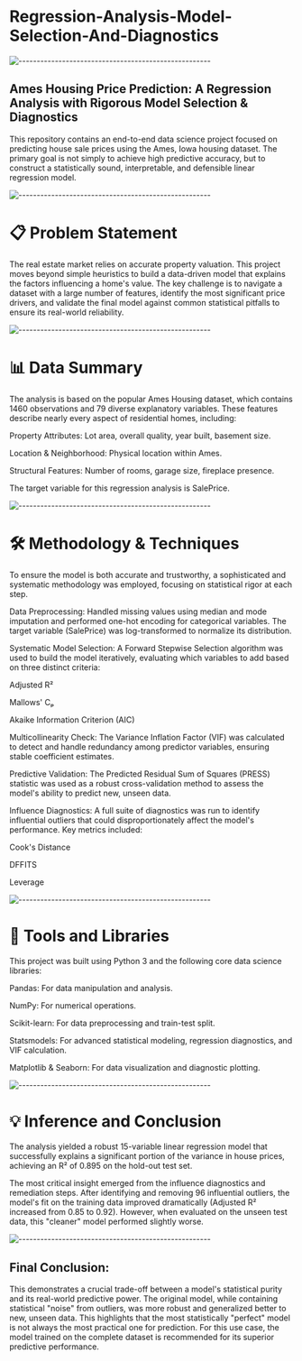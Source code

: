 # Regression-Analysis-Model-Selection-And-Diagnostics


![-----------------------------------------------------](https://raw.githubusercontent.com/andreasbm/readme/master/assets/lines/rainbow.png)

## Ames Housing Price Prediction: A Regression Analysis with Rigorous Model Selection & Diagnostics
This repository contains an end-to-end data science project focused on predicting house sale prices using the Ames, Iowa housing dataset. The primary goal is not simply to achieve high predictive accuracy, but to construct a statistically sound, interpretable, and defensible linear regression model.

![-----------------------------------------------------](https://raw.githubusercontent.com/andreasbm/readme/master/assets/lines/rainbow.png)

# 📋 Problem Statement
The real estate market relies on accurate property valuation. This project moves beyond simple heuristics to build a data-driven model that explains the factors influencing a home's value. The key challenge is to navigate a dataset with a large number of features, identify the most significant price drivers, and validate the final model against common statistical pitfalls to ensure its real-world reliability.

![-----------------------------------------------------](https://raw.githubusercontent.com/andreasbm/readme/master/assets/lines/rainbow.png)

# 📊 Data Summary
The analysis is based on the popular Ames Housing dataset, which contains 1460 observations and 79 diverse explanatory variables. These features describe nearly every aspect of residential homes, including:

Property Attributes: Lot area, overall quality, year built, basement size.

Location & Neighborhood: Physical location within Ames.

Structural Features: Number of rooms, garage size, fireplace presence.

The target variable for this regression analysis is SalePrice.

![-----------------------------------------------------](https://raw.githubusercontent.com/andreasbm/readme/master/assets/lines/rainbow.png)

# 🛠️ Methodology & Techniques
To ensure the model is both accurate and trustworthy, a sophisticated and systematic methodology was employed, focusing on statistical rigor at each step.

Data Preprocessing: Handled missing values using median and mode imputation and performed one-hot encoding for categorical variables. The target variable (SalePrice) was log-transformed to normalize its distribution.

Systematic Model Selection: A Forward Stepwise Selection algorithm was used to build the model iteratively, evaluating which variables to add based on three distinct criteria:

Adjusted R²

Mallows' Cₚ

Akaike Information Criterion (AIC)

Multicollinearity Check: The Variance Inflation Factor (VIF) was calculated to detect and handle redundancy among predictor variables, ensuring stable coefficient estimates.

Predictive Validation: The Predicted Residual Sum of Squares (PRESS) statistic was used as a robust cross-validation method to assess the model's ability to predict new, unseen data.

Influence Diagnostics: A full suite of diagnostics was run to identify influential outliers that could disproportionately affect the model's performance. Key metrics included:

Cook's Distance

DFFITS

Leverage

![-----------------------------------------------------](https://raw.githubusercontent.com/andreasbm/readme/master/assets/lines/rainbow.png)

# 🚀 Tools and Libraries
This project was built using Python 3 and the following core data science libraries:

Pandas: For data manipulation and analysis.

NumPy: For numerical operations.

Scikit-learn: For data preprocessing and train-test split.

Statsmodels: For advanced statistical modeling, regression diagnostics, and VIF calculation.

Matplotlib & Seaborn: For data visualization and diagnostic plotting.

![-----------------------------------------------------](https://raw.githubusercontent.com/andreasbm/readme/master/assets/lines/rainbow.png)

# 💡 Inference and Conclusion
The analysis yielded a robust 15-variable linear regression model that successfully explains a significant portion of the variance in house prices, achieving an R² of 0.895 on the hold-out test set.

The most critical insight emerged from the influence diagnostics and remediation steps. After identifying and removing 96 influential outliers, the model's fit on the training data improved dramatically (Adjusted R² increased from 0.85 to 0.92). However, when evaluated on the unseen test data, this "cleaner" model performed slightly worse.

![-----------------------------------------------------](https://raw.githubusercontent.com/andreasbm/readme/master/assets/lines/rainbow.png)

## Final Conclusion: 

This demonstrates a crucial trade-off between a model's statistical purity and its real-world predictive power. The original model, while containing statistical "noise" from outliers, was more robust and generalized better to new, unseen data. This highlights that the most statistically "perfect" model is not always the most practical one for prediction. For this use case, the model trained on the complete dataset is recommended for its superior predictive performance.
